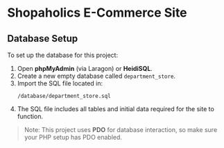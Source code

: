 # Shopaholics E-Commerce Site

## Database Setup

To set up the database for this project:

1. Open **phpMyAdmin** (via Laragon) or **HeidiSQL**.
2. Create a new empty database called `department_store`.
3. Import the SQL file located in:
   ```
   /database/department_store.sql
   ```
4. The SQL file includes all tables and initial data required for the site to function.

> Note: This project uses **PDO** for database interaction, so make sure your PHP setup has PDO enabled.
